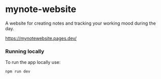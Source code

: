 # mynote-website

A website for creating notes and tracking your working mood during the day.

https://mynotewebsite.pages.dev/

### Running locally

To run the app locally use:

```bash
npm run dev
```
